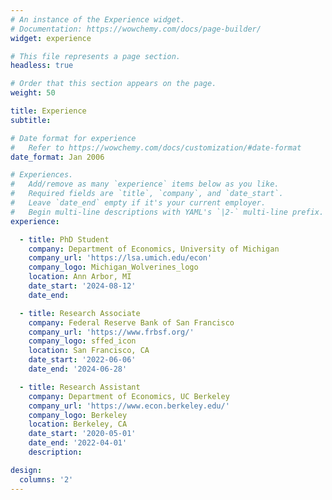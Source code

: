 ```yaml
---
# An instance of the Experience widget.
# Documentation: https://wowchemy.com/docs/page-builder/
widget: experience

# This file represents a page section.
headless: true

# Order that this section appears on the page.
weight: 50

title: Experience
subtitle:

# Date format for experience
#   Refer to https://wowchemy.com/docs/customization/#date-format
date_format: Jan 2006

# Experiences.
#   Add/remove as many `experience` items below as you like.
#   Required fields are `title`, `company`, and `date_start`.
#   Leave `date_end` empty if it's your current employer.
#   Begin multi-line descriptions with YAML's `|2-` multi-line prefix.
experience:

  - title: PhD Student 
    company: Department of Economics, University of Michigan
    company_url: 'https://lsa.umich.edu/econ'
    company_logo: Michigan_Wolverines_logo
    location: Ann Arbor, MI
    date_start: '2024-08-12'
    date_end: 

  - title: Research Associate
    company: Federal Reserve Bank of San Francisco
    company_url: 'https://www.frbsf.org/'
    company_logo: sffed_icon
    location: San Francisco, CA
    date_start: '2022-06-06'
    date_end: '2024-06-28'

  - title: Research Assistant
    company: Department of Economics, UC Berkeley
    company_url: 'https://www.econ.berkeley.edu/'
    company_logo: Berkeley
    location: Berkeley, CA
    date_start: '2020-05-01'
    date_end: '2022-04-01'
    description: 

design:
  columns: '2'
---
```

